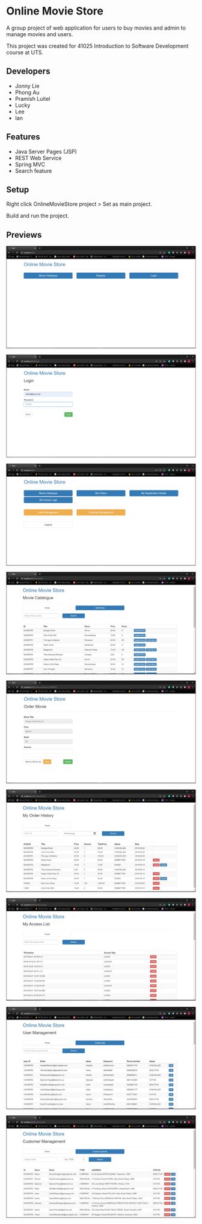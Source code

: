 # Online Movie Store

A group project of web application for users to buy movies and admin to manage movies and users.

This project was created for 41025 Introduction to Software Development course at UTS.

## Developers

- Jonny Lie
- Phong Au
- Pramish Luitel
- Lucky
- Lee
- Ian

## Features

- Java Server Pages (JSP)
- REST Web Service
- Spring MVC
- Search feature

## Setup

Right click OnlineMovieStore project > Set as main project.

Build and run the project.

## Previews

![alt text](https://github.com/Jonnylie/Online-Movie-Store/blob/master/docs/LandingPage.jpg)

![alt text](https://github.com/Jonnylie/Online-Movie-Store/blob/master/docs/LoginPage.jpg)

![alt text](https://github.com/Jonnylie/Online-Movie-Store/blob/master/docs/HomePage.jpg)

![alt text](https://github.com/Jonnylie/Online-Movie-Store/blob/master/docs/MovieCatalogue.jpg)

![alt text](https://github.com/Jonnylie/Online-Movie-Store/blob/master/docs/OrderMovie.jpg)

![alt text](https://github.com/Jonnylie/Online-Movie-Store/blob/master/docs/OrderHistory.jpg)

![alt text](https://github.com/Jonnylie/Online-Movie-Store/blob/master/docs/AccessList.jpg)

![alt text](https://github.com/Jonnylie/Online-Movie-Store/blob/master/docs/UserManagement.jpg)

![alt text](https://github.com/Jonnylie/Online-Movie-Store/blob/master/docs/CustomerManagement.jpg)


